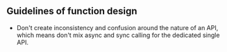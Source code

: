 
## Guidelines of function design
- Don't create inconsistency and confusion around the nature of an API, which means don't mix async and sync calling for the dedicated single API.